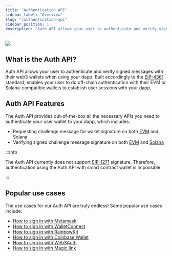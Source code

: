 ```yaml
---
title: "Authentication API"
sidebar_label: "Overview"
slug: "/authentication-api"
sidebar_position: 1
description: "Auth API allows your user to authenticate and verify signed messages with their web3 wallets when using your dapp."
--- 
```


![](/img/content/594b455-image.png)

## What is the Auth API?

Auth API allows your user to authenticate and verify signed messages with their web3 wallets when using your dapp. Built accordingly to the [EIP-4361](https://eips.ethereum.org/EIPS/eip-4361) standard, enables your user to do off-chain authentication with their EVM or Solana-compatible wallets to establish user sessions with your dapp.

## Auth API Features

The Auth API provides out-of-the-box all the necessary APIs you need to authenticate your user wallet to your dapp, which includes:

- Requesting challenge message for wallet signature on both [EVM](https://docs.moralis.io/reference/requestchallengeevm) and [Solana](https://docs.moralis.io/reference/requestchallengesolana)
- Verifying signed challenge message signature on both [EVM](https://swagger.moralis.io/auth/#/Challenge/verifyChallengeEvm) and [Solana](https://swagger.moralis.io/auth/#/Challenge/verifyChallengeSolana)

:::info 

The Auth API currently does not support [EIP-1271](https://eips.ethereum.org/EIPS/eip-1271) signature. Therefore, authentication using the Auth API with smart contract wallet is impossible.

:::

## Popular use cases

The use cases for our Auth API are truly endless! Some popular use cases include:

- [How to sign in with Metamask](/authentication-api/how-to-sign-in-with-metamask)
- [How to sign in with WalletConnect](/authentication-api/how-to-sign-in-with-walletconnect)
- [How to sign in with RainbowKit](/authentication-api/how-to-sign-in-with-rainbowkit)
- [How to sign in with Coinbase Wallet](/authentication-api/how-to-sign-in-with-coinbase-wallet)
- [How to sign in with Web3Auth](/authentication-api/how-to-sign-in-with-web3authio)
- [How to sign in with Magic.link](/authentication-api/how-to-sign-in-with-magiclink)